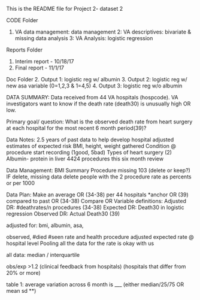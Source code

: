 This is the README file for Project 2- dataset 2

CODE Folder 
1. VA data management: data management
2: VA descriptives: bivariate & missing data analysis
3: VA Analysis: logistic regression

Reports Folder
1. Interim report - 10/18/17
2. Final report - 11/1/17

Doc Folder
2. Output 1: logistic reg w/ albumin
3. Output 2: logistic reg w/ new asa variable (0=1,2,3 & 1=4,5)
4. Output 3: logistic reg w/o albumin
 

DATA SUMMARY:
Data received from 44 VA hospitals (hospcode).
VA investigators want to know if the death rate (death30) is unusually high OR low. 

Primary goal/ question: What is the observed death rate from heart surgery at each hospital for the most recent 6 month period(39)?  

Data Notes:
2.5 years of past data to help develop hospital adjusted estimates of expected risk
BMI, height, weight gathered
Condition @ procedure start recording (1good, 5bad)
Types of heart surgery (2)
Albumin- protein in liver
4424 procedures this six month review

Data Management:
BMI Summary
Procedure missing 103 (delete or keep?) IF delete, missing data
delete people with the 2 procedure 
rate as percents or per 1000

Data Plan:
Make an average OR (34-38) per 44 hospitals
*anchor OR (39) compared to past OR (34-38)
Compare OR 
Variable definitions:
Adjusted DR: #deathrates/n procedures (34-38)
Expected DR: Death30 in logistic regression
Observed DR: Actual Death30 (39) 

adjusted for: bmi, albumin, asa, 

observed, #died #seen rate and health procedure adjusted expected rate @ hospital level
Pooling all the data for the rate is okay with us


all data: median / interquartile 

obs/exp >1.2 (clinical feedback from hospitals) (hospitals that differ from 20% or more)

table 1: average variation across 6 month is ___ (either median/25/75 OR mean sd **) 

	 